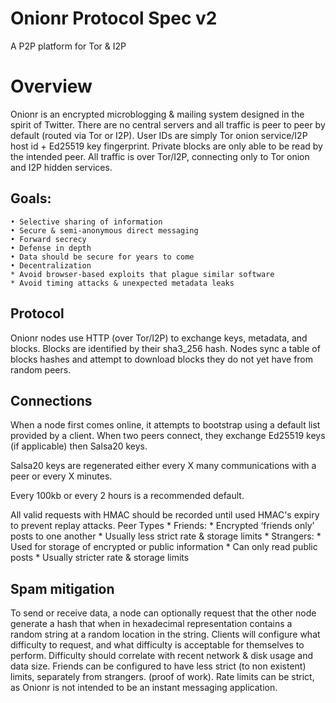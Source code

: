 # Onionr Protocol Spec v2

A P2P platform for Tor & I2P

# Overview

Onionr is an encrypted microblogging & mailing system designed in the spirit of Twitter.
There are no central servers and all traffic is peer to peer by default (routed via Tor or I2P).
User IDs are simply Tor onion service/I2P host id + Ed25519 key fingerprint.
Private blocks are only able to be read by the intended peer.
All traffic is over Tor/I2P, connecting only to Tor onion and I2P hidden services.

## Goals:
    • Selective sharing of information
    • Secure & semi-anonymous direct messaging
    • Forward secrecy
    • Defense in depth
    • Data should be secure for years to come
    • Decentralization
    * Avoid browser-based exploits that plague similar software
    * Avoid timing attacks & unexpected metadata leaks

## Protocol

Onionr nodes use HTTP (over Tor/I2P) to exchange keys, metadata, and blocks. Blocks are identified by their sha3_256 hash. Nodes sync a table of blocks hashes and attempt to download blocks they do not yet have from random peers.

## Connections

When a node first comes online, it attempts to bootstrap using a default list provided by a client.
When two peers connect, they exchange Ed25519 keys (if applicable) then Salsa20 keys.

Salsa20 keys are regenerated either every X many communications with a peer or every X minutes. 

Every 100kb or every 2 hours is a recommended default.

All valid requests with HMAC should be recorded until used HMAC's expiry to prevent replay attacks.
Peer Types
    * Friends:
        * Encrypted ‘friends only’ posts to one another
        * Usually less strict rate & storage limits
    * Strangers:
        * Used for storage of encrypted or public information
        * Can only read public posts
        * Usually stricter rate & storage limits

## Spam mitigation

To send or receive data, a node can optionally request that the other node generate a hash that when in hexadecimal representation contains a random string at a random location in the string. Clients will configure what difficulty to request, and what difficulty is acceptable for themselves to perform. Difficulty should correlate with recent network & disk usage and data size. Friends can be configured to have less strict (to non existent) limits, separately from strangers. (proof of work).
Rate limits can be strict, as Onionr is not intended to be an instant messaging application.